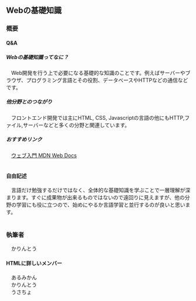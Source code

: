 
## Webの基礎知識

### 概要

#### Q&A

##### Webの基礎知識ってなに？
　Web開発を行う上で必要になる基礎的な知識のことです。例えばサーバーやブラウザ、プログラミング言語とその役割、データベースやHTTPなどの通信などです。

##### 他分野とのつながり
　フロントエンド開発では主にHTML, CSS, Javascriptの言語の他にもHTTP,ファイル,サーバーなどと多くの分野と関連しています。

##### おすすめリンク
　[ウェブ入門 MDN Web Docs](https://developer.mozilla.org/ja/docs/Learn/Getting_started_with_the_web)<br><br>

#### 自由記述
　言語だけ勉強するだけではなく、全体的な基礎知識を学ぶことで一層理解が深まります。すぐに成果物が出来るものではないので遠回りに見えますが、他の分野の学習にも役に立つので、始めにやるか言語学習と並行するのが良いと思います。<br><br>

### 執筆者
　かりんとう

#### HTMLに詳しいメンバー
　あるみかん<br>
　かりんとう<br>
　うさちょ<br>
